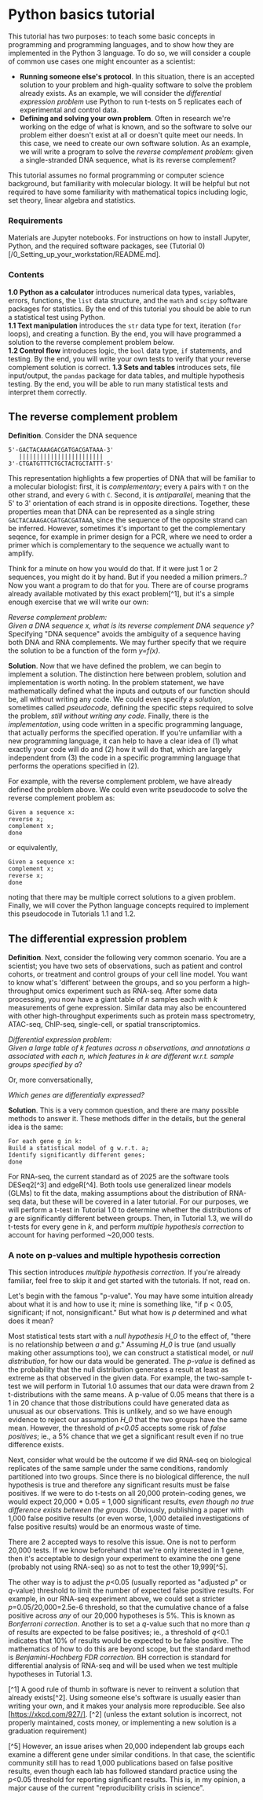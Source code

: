 # Python basics tutorial

This tutorial has two purposes: to teach some basic concepts in programming and programming languages, and to show how they are implemented in the Python 3 language. To do so, we will consider a couple of common use cases one might encounter as a scientist:  
- **Running someone else's protocol**. In this situation, there is an accepted solution to your problem and high-quality software to solve the problem already exists. As an example, we will consider the *differential expression problem* use Python to run t-tests on 5 replicates each of experimental and control data.
- **Defining and solving your own problem**. Often in research we're working on the edge of what is known, and so the software to solve our problem either doesn't exist at all or doesn't quite meet our needs. In this case, we need to create our own software solution. As an example, we will write a program to solve the *reverse complement problem*: given a single-stranded DNA sequence, what is its reverse complement?

This tutorial assumes no formal programming or computer science background, but familiarity with molecular biology. It will be helpful but not required to have some familiarity with mathematical topics including logic, set theory, linear algebra and statistics. 

### Requirements
Materials are Jupyter notebooks. For instructions on how to install Jupyter, Python, and the required software packages, see (Tutorial 0)[/0_Setting_up_your_workstation/README.md].

### Contents
**1.0 Python as a calculator** introduces numerical data types, variables, errors, functions, the `list` data structure, and the `math` and `scipy` software packages for statistics. By the end of this tutorial you should be able to run a statistical test using Python.  
**1.1 Text manipulation** introduces the `str` data type for text, iteration (`for` loops), and creating a function. By the end, you will have programmed a solution to the reverse complement problem below.  
**1.2 Control flow** introduces logic, the `bool` data type, `if` statements, and testing. By the end, you will write your own tests to verify that your reverse complement solution is correct.
**1.3 Sets and tables** introduces sets, file input/output, the `pandas` package for data tables, and multiple hypothesis testing. By the end, you will be able to run many statistical tests and interpret them correctly.

## The reverse complement problem
**Definition**. Consider the DNA sequence
```
5'-GACTACAAAGACGATGACGATAAA-3'
   ||||||||||||||||||||||||
3'-CTGATGTTTCTGCTACTGCTATTT-5'
```
This representation highlights a few properties of DNA that will be familiar to a molecular biologist: first, it is *complementary*; every `A` pairs with `T` on the other strand, and every `G` with `C`. Second, it is *antiparallel*, meaning that the 5' to 3' orientation of each strand is in opposite directions. Together, these properties mean that DNA can be represented as a single string `GACTACAAAGACGATGACGATAAA`, since the sequence of the opposite strand can be inferred. However, sometimes it's important to get the complementary seqence, for example in primer design for a PCR, where we need to order a primer which is complementary to the sequence we actually want to amplify.

Think for a minute on how you would do that. If it were just 1 or 2 sequences, you might do it by hand. But if you needed a million primers..? Now you want a program to do that for you. There are of course programs already available motivated by this exact problem[^1], but it's a simple enough exercise that we will write our own:

*Reverse complement problem:*  
*Given a DNA sequence x, what is its reverse complement DNA sequence y?*  
Specifying "DNA sequence" avoids the ambiguity of a sequence having both DNA and RNA complements. We may further specify that we require the solution to be a function of the form *y=f(x)*.

**Solution**. Now that we have defined the problem, we can begin to implement a solution. The distinction here between problem, solution and implementation is worth noting. In the problem statement, we have mathematically defined what the inputs and outputs of our function should be, all without writing any code.  We could even specify a *solution*, sometimes called *pseudocode*, defining the specific steps required to solve the problem, *still without writing any code*. Finally, there is the *implementation*, using code written in a specific programming language, that actually performs the specified operation. If you're unfamiliar with a new programming language, it can help to have a clear idea of (1) what exactly your code will do and (2) how it will do that, which are largely independent from (3) the code in a specific programming language that performs the operations specified in (2). 

For example, with the reverse complement problem, we have already defined the problem above. We could even write pseudocode to solve the reverse complement problem as:
```
Given a sequence x:
reverse x;
complement x;
done
```
or equivalently,
```
Given a sequence x:
complement x;
reverse x;
done
```
noting that there may be multiple correct solutions to a given problem. Finally, we will cover the Python language concepts required to implement this pseudocode in Tutorials 1.1 and 1.2.

## The differential expression problem
**Definition**. Next, consider the following very common scenario. You are a scientist; you have two sets of observations, such as patient and control cohorts, or treatment and control groups of your cell line model. You want to know what's 'different' between the groups, and so you perform a high-throughput omics experiment such as RNA-seq. After some data processing, you now have a giant table of *n* samples each with *k* measurements of gene expression. Similar data may also be encountered with other high-throughput experiments such as protein mass spectrometry, ATAC-seq, ChIP-seq, single-cell, or spatial transcriptomics.

*Differential expression problem:*  
*Given a large table of *k* features across *n* observations, and annotations *a* associated with each *n*, which features in *k* are different w.r.t. sample groups specified by *a**?  

Or, more conversationally,

*Which genes are differentially expressed?*

**Solution**. This is a very common question, and there are many possible methods to answer it. These methods differ in the details, but the general idea is the same:
```
For each gene g in k:
Build a statistical model of g w.r.t. a;
Identify significantly different genes;
done
```

For RNA-seq, the current standard as of 2025 are the software tools DESeq2[^3] and edgeR[^4]. Both tools use generalized linear models (GLMs) to fit the data, making assumptions about the distribution of RNA-seq data, but these will be covered in a later tutorial. For our purposes, we will perform a t-test in Tutorial 1.0 to determine whether the distributions of *g* are significantly different between groups. Then, in Tutorial 1.3, we will do t-tests for every gene in *k*, and perform *multiple hypothesis correction* to account for having performed ~20,000 tests.

### A note on p-values and multiple hypothesis correction

This section introduces *multiple hypothesis correction*. If you're already familiar, feel free to skip it and get started with the tutorials. If not, read on.

Let's begin with the famous "p-value". You may have some intuition already about what it is and how to use it; mine is something like, "if p < 0.05, significant; if not, nonsignificant." But what how is *p* determined and what does it mean?

Most statistical tests start with a *null hypothesis* *H_0* to the effect of, "there is no relationship between *a* and *g*." Assuming *H_0* is true (and usually making other assumptions too), we can construct a statistical model, or *null distribution*, for how our data would be generated. The *p-value* is defined as the probability that the null distribution generates a result at least as extreme as that observed in the given data. For example, the two-sample t-test we will perform in Tutorial 1.0 assumes that our data were drawn from 2 t-distributions with the same means. A p-value of 0.05 means that there is a 1 in 20 chance that those distributions could have generated data as unusual as our observations. This is unlikely, and so we have enough evidence to reject our assumption *H_0* that the two groups have the same mean. However, the threshold of *p<0.05* accepts some risk of *false positives*; ie., a 5% chance that we get a significant result even if no true difference exists.

Next, consider what would be the outcome if we did RNA-seq on biological replicates of the same sample under the same conditions, randomly partitioned into two groups. Since there is no biological difference, the null hypothesis is true and therefore any significant results must be false positives. If we were to do t-tests on all 20,000 protein-coding genes, we would expect 20,000 * 0.05 = 1,000 significant results, *even though no true difference exists between the groups*. Obviously, publishing a paper with 1,000 false positive results (or even worse, 1,000 detailed investigations of false positive results) would be an enormous waste of time.

There are 2 accepted ways to resolve this issue. One is not to perform 20,000 tests. If we know beforehand that we're only interested in 1 gene, then it's acceptable to design your experiment to examine the one gene (probably not using RNA-seq) so as not to test the other 19,999[^5]. 

The other way is to adjust the *p*<0.05 (usually reported as "adjusted *p*" or *q*-value) threshold to limit the number of expected false positive results. For example, in our RNA-seq experiment above, we could set a stricter *p*=0.05/20,000=2.5e-6 threshold, so that the cumulative chance of a false positive across *any* of our 20,000 hypotheses is 5%. This is known as *Bonferroni correction*. Another is to set a *q*-value such that no more than *q* of results are expected to be false positives; ie., a threshold of *q*<0.1 indicates that 10% of results would be expected to be false positive. The mathematics of how to do this are beyond scope, but the standard method is *Benjamini-Hochberg FDR correction*. BH correction is standard for differential analysis of RNA-seq and will be used when we test multiple hypotheses in Tutorial 1.3. 

[^1] A good rule of thumb in software is never to reinvent a solution that already exists[^2]. Using someone else's software is usually easier than writing your own, and it makes your analysis more reproducible. See also [https://xkcd.com/927/].
[^2] (unless the extant solution is incorrect, not properly maintained, costs money, or implementing a new solution is a graduation requirement)


[^5] However, an issue arises when 20,000 independent lab groups each examine a different gene under similar conditions. In that case, the scientific community still has to read 1,000 publications based on false positive results, even though each lab has followed standard practice using the *p*<0.05 threshold for reporting significant results. This is, in my opinion, a major cause of the current "reproducibility crisis in science". 